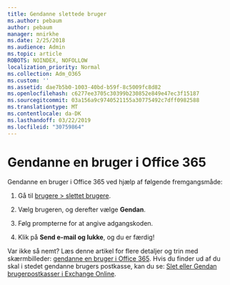```yaml
---
title: Gendanne slettede bruger
ms.author: pebaum
author: pebaum
manager: mnirkhe
ms.date: 2/25/2018
ms.audience: Admin
ms.topic: article
ROBOTS: NOINDEX, NOFOLLOW
localization_priority: Normal
ms.collection: Adm_O365
ms.custom: ''
ms.assetid: dae7b5b0-1003-40bd-b59f-8c5009fc8d82
ms.openlocfilehash: c6277ee3705c30399b230852e849e47ec3f15187
ms.sourcegitcommit: 03a156a9c9740521155a30775492c7dff0982588
ms.translationtype: MT
ms.contentlocale: da-DK
ms.lasthandoff: 03/22/2019
ms.locfileid: "30759864"
---
```

# <a name="restore-a-user-in-office-365"></a>Gendanne en bruger i Office 365

Gendanne en bruger i Office 365 ved hjælp af følgende fremgangsmåde:
  
1. Gå til [brugere \> slettet brugere](https://admin.microsoft.com/adminportal/home#/deletedusers).
    
2. Vælg brugeren, og derefter vælge **Gendan**.
    
3. Følg prompterne for at angive adgangskoden.
    
4. Klik på **Send e-mail og lukke**, og du er færdig!
    

Var ikke så nemt? Læs denne artikel for flere detaljer og trin med skærmbilleder: [gendanne en bruger i Office 365](https://support.office.com/article/2c261e42-5dd1-48b0-845f-2a016d29cfc1.aspx). Hvis du finder ud af du skal i stedet gendanne brugers postkasse, kan du se: [Slet eller Gendan brugerpostkasser i Exchange Online](https://docs.microsoft.com/exchange/recipients-in-exchange-online/delete-or-restore-mailboxes).